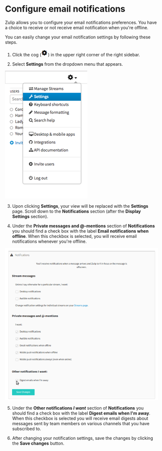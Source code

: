 # Configure email notifications

Zulip allows you to configure your email notifications preferences. You have a
choice to receive or not receive email notification when you're offline.

You can easily change your email notification settings by following these steps.

1. Click the cog (![cog](/static/images/help/cog.png)) in the upper right
corner of the right sidebar.

2. Select **Settings** from the dropdown menu that appears.<br>

  ![Settings](/static/images/help/cog_dropdown_settings.png)

3. Upon clicking **Settings**, your view will be replaced with the **Settings**
page. Scroll down to the **Notifications** section (after the **Display
Settings** section).

4. Under the **Private messages and @-mentions** section of **Notifications**
you should find a check box with the label **Email notifications when
offline**. When this checkbox is selected, you will receive email notifications
whenever you're offline.

  ![Settings](/static/images/help/notifications-settings.png)

5. Under the **Other notifications _I want_** section of **Notifications** you
should find a check box with the label **Digest emails when I'm away**. When
this checkbox is selected you will receive email digests about messages sent by
team members on various channels that you have subscribed to.

6. After changing your notification settings, save the changes by clicking
the **Save changes** button.
